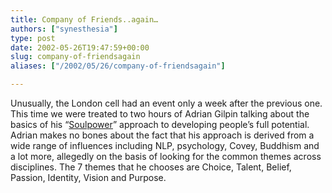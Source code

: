 ```yaml
---
title: Company of Friends..again…
authors: ["synesthesia"]
type: post
date: 2002-05-26T19:47:59+00:00
slug: company-of-friendsagain 
aliases: ["/2002/05/26/company-of-friendsagain"]

---
```

Unusually, the London cell had an event only a week after the previous one. This time we were treated to two hours of Adrian Gilpin talking about the basics of his &#8220;<a href="https://www.soul-power.com/about/" target="_blank">Soulpower</a>&#8221; approach to developing people&#8217;s full potential. Adrian makes no bones about the fact that his approach is derived from a wide range of influences including NLP, psychology, Covey, Buddhism and a lot more, allegedly on the basis of looking for the common themes across disciplines. The 7 themes that he chooses are Choice, Talent, Belief, Passion, Identity, Vision and Purpose.